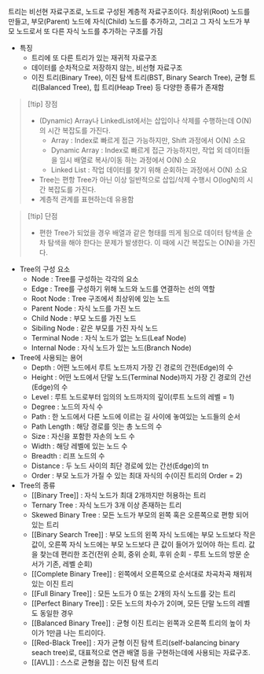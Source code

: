트리는 비선현 자료구조로, 노드로 구성된 계층적 자료구조이다. 최상위(Root) 노드를 만들고, 부모(Parent) 노드에 자식(Child) 노드를 추가하고, 그리고 그 자식 노드가 부모 노드로서 또 다른 자식 노드를 추가하는 구조를 가짐
- 특징
	- 트리에 또 다른 트리가 있는 재귀적 자료구조
	- 데이터를 순차적으로 저장하지 않는, 비선형 자료구조
	- 이진 트리(Binary Tree), 이진 탐색 트리(BST, Binary Search Tree), 균형 트리(Balanced Tree), 힙 트리(Heap Tree) 등 다양한 종류가 존재함
>[!tip] 장점
>- (Dynamic) Array나 LinkedList에서는 삽입이나 삭제를 수행하는데 O(N)의 시간 복잡도를 가진다.
>	- Array : Index로 빠르게 접근 가능하지만, Shift 과정에서 O(N) 소요
>	- Dynamic Array : Index로 빠르게 접근 가능하지만, 작업 외 데이터들을 임시 배열로 복사/이동 하는 과정에서 O(N) 소요
>	- Linked List : 작업 데이터를 찾기 위해 순회하는 과정에서 O(N) 소요
>- Tree는 편항 Tree가 아닌 이상 일반적으로 삽입/삭제 수행시 O(logN)의 시간 복잡도를 가진다.
>- 계층적 관계를 표현하는데 유용함

>[!tip] 단점
>- 편한 Tree가 되었을 경우 배열과 같은 형태를 띄게 됨으로 데이터 탐색을 순차 탐색을 해야 한다는 문제가 발생한다. 이 때에 시간 복잡도는 O(N)을 가진다.


- Tree의 구성 요소
	- Node : Tree를 구성하는 각각의 요소
	- Edge : Tree를 구성하기 위해 노드와 노드를 연결하는 선의 역할
	- Root Node : Tree 구조에서 최상위에 있는 노드
	- Parent Node : 자식 노드를 가진 노드
	- Child Node : 부모 노드를 가진 노드
	- Sibiling Node : 같은 부모를 가진 자식 노드
	- Terminal Node : 자식 노드가 없는 노드(Leaf Node)
	- Internal Node : 자식 노드가 있는 노드(Branch Node)
- Tree에 사용되는 용어
	- Depth : 어떤 노드에서 루트 노드까지 가장 긴 경로의 간전(Edge)의 수
	- Height : 어떤 노드에서 단말 노드(Terminal Node)까지 가장 긴 경로의 간선(Edge)의 수
	- Level : 루트 노드로부터 임의의 노드까지의 깊이(루트 노드의 레벨 = 1)
	- Degree : 노드의 자식 수
	- Path : 한 노드에서 다른 노드에 이르는 길 사이에 놓여있는 노드들의 순서
	- Path Length : 해당 경로를 잇는 총 노드의 수
	- Size : 자신을 포함한 자손의 노드 수
	- Width : 해당 레벨에 있는 노드 수
	- Breadth : 리프 노드의 수
	- Distance : 두 노드 사이의 최단 경로에 있는 간선(Edge)의 tn
	- Order : 부모 노드가 가질 수 있는 최대 자식의 수(이진 트리의 Order = 2)
- Tree의 종류
	- [[Binary Tree]] : 자식 노드가 최대 2개까지만 허용하는 트리
	- Ternary Tree : 자식 노드가 3개 이상 존재하는 트리
	- Skewed Binary Tree : 모든 노드가 부모의 왼쪽 혹은 오른쪽으로 편항 되어 있는 트리
	- [[Binary Search Tree]] : 부모 노드의 왼쪽 자식 노드에는 부모 노드보다 작은 값이, 오른쪽 자식 노드에는 부모 노드보다 큰 값이 들어가 있어야 하는 트리. 값을 찾는데 편리한 조건(전위 순회, 중위 순회, 후위 순회 - 루트 노드의 방문 순서가 기존, 레벨 순회)
	- [[Complete Binary Tree]] : 왼쪽에서 오른쪽으로 순서대로 차곡차곡 채워져 있는 이진 트리
	- [[Full Binary Tree]] : 모든 노드가 0 또는 2개의 자식 노드를 갖는 트리
	- [[Perfect Binary Tree]] : 모든 노드의 차수가 2이며, 모든 단말 노드의 레벨도 동일한 경우
	- [[Balanced Binary Tree]] : 균형 이진 트리는 왼쪽과 오른쪽 트리의 높이 차이가 1만큼 나는 트리이다. 
	- [[Red-Black Tree]] : 자가 균형 이진 탐색 트리(self-balancing binary seach tree)로, 대표적으로 연관 배열 등을 구현하는데에 사용되는 자료구조.
	- [[AVL]] : 스스로 균형을 잡는 이진 탐색 트리